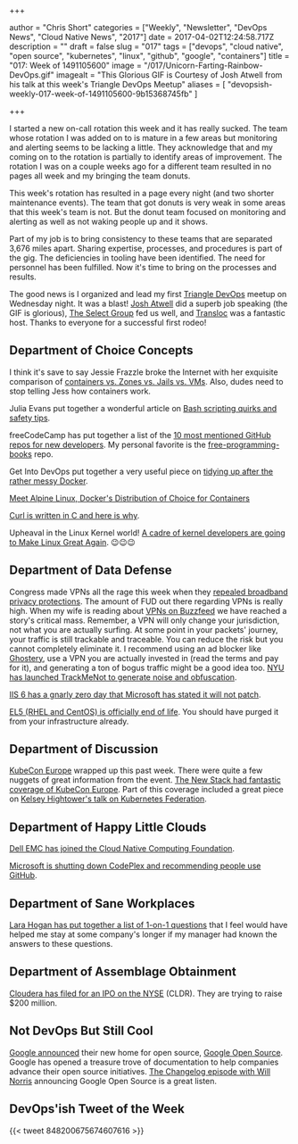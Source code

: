 +++

author = "Chris Short"
categories = ["Weekly", "Newsletter", "DevOps News", "Cloud Native News", "2017"]
date = 2017-04-02T12:24:58.717Z
description = ""
draft = false
slug = "017"
tags = ["devops", "cloud native", "open source", "kubernetes", "linux", "github", "google", "containers"]
title = "017: Week of 1491105600"
image = "/017/Unicorn-Farting-Rainbow-DevOps.gif"
imagealt = "This Glorious GIF is Courtesy of Josh Atwell from his talk at this week's Triangle DevOps Meetup"
aliases = [
    "devopsish-weekly-017-week-of-1491105600-9b15368745fb"
]

+++

I started a new on-call rotation this week and it has really sucked. The team whose rotation I was added on to is mature in a few areas but monitoring and alerting seems to be lacking a little. They acknowledge that and my coming on to the rotation is partially to identify areas of improvement. The rotation I was on a couple weeks ago for a different team resulted in no pages all week and my bringing the team donuts.

This week's rotation has resulted in a page every night (and two shorter maintenance events). The team that got donuts is very weak in some areas that this week's team is not. But the donut team focused on monitoring and alerting as well as not waking people up and it shows.

Part of my job is to bring consistency to these teams that are separated 3,676 miles apart. Sharing expertise, processes, and procedures is part of the gig. The deficiencies in tooling have been identified. The need for personnel has been fulfilled. Now it's time to bring on the processes and results.

The good news is I organized and lead my first [Triangle DevOps](https://tridevops.com) meetup on Wednesday night. It was a blast! [Josh Atwell](https://twitter.com/Josh_Atwell) did a superb job speaking (the GIF is glorious), [The Select Group](http://www.selectgroup.com/) fed us well, and [Transloc](http://transloc.com/) was a fantastic host. Thanks to everyone for a successful first rodeo!

## Department of Choice Concepts

I think it's save to say Jessie Frazzle broke the Internet with her exquisite comparison of [containers vs. Zones vs. Jails vs. VMs](https://blog.jessfraz.com/post/containers-zones-jails-vms/). Also, dudes need to stop telling Jess how containers work.

Julia Evans put together a wonderful article on [Bash scripting quirks and safety tips](http://jvns.ca/blog/2017/03/26/bash-quirks/).

freeCodeCamp has put together a list of the [10 most mentioned GitHub repos for new developers](https://medium.freecodecamp.com/the-10-github-repos-people-mention-the-most-in-freecodecamps-main-chat-room-189750600fa4). My personal favorite is the [free-programming-books](https://github.com/vhf/free-programming-books) repo.

Get Into DevOps put together a very useful piece on [tidying up after the rather messy Docker](https://getintodevops.com/blog/keeping-the-whale-happy-how-to-clean-up-after-docker).

[Meet Alpine Linux, Docker's Distribution of Choice for Containers](https://thenewstack.io/alpine-linux-heart-docker/)

[Curl is written in C and here is why](https://daniel.haxx.se/blog/2017/03/27/curl-is-c/).

Upheaval in the Linux Kernel world! [A cadre of kernel developers are going to Make Linux Great Again](https://lkml.org/lkml/2017/3/31/641). 😉😉😉

## Department of Data Defense

Congress made VPNs all the rage this week when they [repealed broadband privacy protections](http://www.dslreports.com/shownews/The-GOP-Just-Killed-Consumer-Broadband-Privacy-Protections-139244). The amount of FUD out there regarding VPNs is really high. When my wife is reading about [VPNs on Buzzfeed](https://www.buzzfeed.com/nicolenguyen/how-to-keep-your-browsing-history-actually-private) we have reached a story's critical mass. Remember, a VPN will only change your jurisdiction, not what you are actually surfing. At some point in your packets' journey, your traffic is still trackable and traceable. You can reduce the risk but you cannot completely eliminate it. I recommend using an ad blocker like [Ghostery](https://www.ghostery.com/), use a VPN you are actually invested in (read the terms and pay for it), and generating a ton of bogus traffic might be a good idea too. [NYU has launched TrackMeNot to generate noise and obfuscation](https://cs.nyu.edu/trackmenot/).

[IIS 6 has a gnarly zero day that Microsoft has stated it will not patch](http://www.pcworld.com/article/3186748/security/millions-of-websites-affected-by-unpatched-flaw-in-microsoft-iis-6-web-server.html).

[EL5 (RHEL and CentOS) is officially end of life](https://access.redhat.com/support/policy/updates/errata). You should have purged it from your infrastructure already.

## Department of Discussion

[KubeCon Europe](http://events.linuxfoundation.org/events/cloudnativecon-and-kubecon-europe) wrapped up this past week. There were quite a few nuggets of great information from the event. [The New Stack had fantastic coverage of KubeCon Europe](https://www.thenewstack.io/tag/KubeCon-Europe-2017). Part of this coverage included a great piece on [Kelsey Hightower's talk on Kubernetes Federation](https://thenewstack.io/kubernetes-federation-post-configuration-management-universe/).

## Department of Happy Little Clouds

[Dell EMC has joined the Cloud Native Computing Foundation](https://blog.codedellemc.com/2017/03/29/cloud-native-computing-foundation-announces-dell-technologies-platinum-member/).

[Microsoft is shutting down CodePlex and recommending people use GitHub](https://blogs.msdn.microsoft.com/bharry/2017/03/31/shutting-down-codeplex/).

## Department of Sane Workplaces

[Lara Hogan has put together a list of 1-on-1 questions](http://larahogan.me/blog/first-one-on-one-questions/) that I feel would have helped me stay at some company's longer if my manager had known the answers to these questions.

## Department of Assemblage Obtainment

[Cloudera has filed for an IPO on the NYSE](https://venturebeat.com/2017/03/31/cloudera-files-to-raise-200-million-in-ipo/) (CLDR). They are trying to raise $200 million.

## Not DevOps But Still Cool

[Google announced](https://opensource.googleblog.com/2017/03/a-new-home-for-google-open-source.html?m=1) their new home for open source, [Google Open Source](https://opensource.google.com/). Google has opened a treasure trove of documentation to help companies advance their open source initiatives. [The Changelog episode with Will Norris](https://changelog.com/podcast/245) announcing Google Open Source is a great listen.

## DevOps'ish Tweet of the Week

{{< tweet 848200675674607616 >}}
